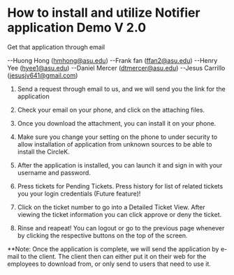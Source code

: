 How to install and utilize Notifier application Demo V 2.0
======================================================================
Get that application through email

--Huong Hong (hmhong@asu.edu)
--Frank fan (ffan2@asu.edu)
--Henry Yee (hyee1@asu.edu)
--Daniel Mercer (dtmercer@asu.edu)
--Jesus Carrillo (jesusjv641@gmail.com)

1. Send a request through email to us, and we will send you the link for the application
	
2. Check your email on your phone, and click on the attaching files.

3. Once you download the attachment, you can install it on your phone.

4. Make sure you change your setting on the phone to under security to allow installation of application from unknown sources to be able to install the CircleK.

5. After the application is installed, you can launch it and sign in with your username and password.

6. Press tickets for Pending Tickets. Press history for list of related tickets you your login credentials (Future feature)!

7. Click on the ticket number to go into a Detailed Ticket View. After viewing the ticket information you can click approve or deny the ticket. 

8. Rinse and reapeat! You can logout or go to the previous page whenever by clicking the respective buttons on the top of the screen.  

 
**Note: Once the application is complete, we will send the application by e-mail to the client.
The client then can either put it on their web for the employees to download from, or only send to users that need to use it.

